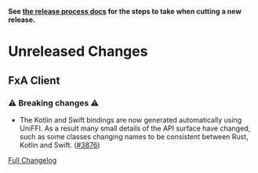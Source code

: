 **See [the release process docs](docs/howtos/cut-a-new-release.md) for the steps to take when cutting a new release.**

# Unreleased Changes

## FxA Client

### ⚠️ Breaking changes ⚠️

- The Kotlin and Swift bindings are now generated automatically using UniFFI.
  As a result many small details of the API surface have changed, such as some
  classes changing names to be consistent between Rust, Kotlin and Swift.
  ([#3876](https://github.com/mozilla/application-services/pull/3876))

[Full Changelog](https://github.com/mozilla/application-services/compare/v72.1.0...main)
